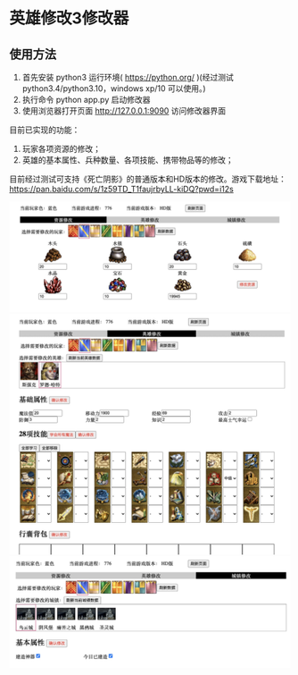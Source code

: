 # 英雄修改3修改器

## 使用方法
1. 首先安装 python3 运行环境( https://python.org/ )(经过测试 python3.4/python3.10，windows xp/10 可以使用。)
2. 执行命令 python app.py 启动修改器
3. 使用浏览器打开页面 http://127.0.0.1:9090 访问修改器界面


目前已实现的功能：
1. 玩家各项资源的修改；
2. 英雄的基本属性、兵种数量、各项技能、携带物品等的修改；


目前经过测试可支持《死亡阴影》的普通版本和HD版本的修改。游戏下载地址： https://pan.baidu.com/s/1z59TD_T1faujrbyLL-kiDQ?pwd=i12s 

![](screenshots/image00.jpg)
![](screenshots/image01.jpg)
![](screenshots/image02.jpg)
